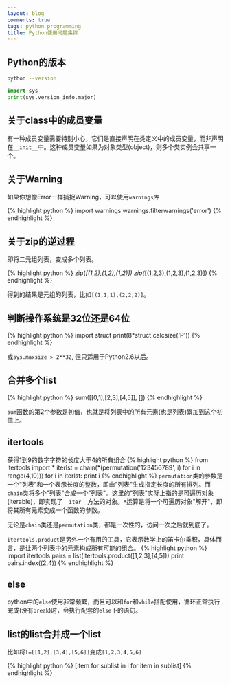 ```yaml
---
layout: blog
comments: true
tags: python programming
title: Python使用问题集锦
---
```


## Python的版本

```bash
python --version
```

```python
import sys
print(sys.version_info.major)
```


## 关于class中的成员变量
有一种成员变量需要特别小心，它们是直接声明在类定义中的成员变量，而非声明在`__init__`中。这种成员变量如果为对象类型(object)，则多个类实例会共享一个。


## 关于Warning
如果你想像Error一样捕捉Warning，可以使用`warnings`库

{% highlight python %}
import warnings
warnings.filterwarnings('error')
{% endhighlight %}

## 关于zip的逆过程
即将二元组列表，变成多个列表。

{% highlight python %}
zip(*[(1,2),(1,2),(1,2)])
zip(*[(1,2,3),(1,2,3),(1,2,3)])
{% endhighlight %}

得到的结果是元组的列表，比如`[(1,1,1),(2,2,2)]`。

## 判断操作系统是32位还是64位

{% highlight python %}
import struct
print(8*struct.calcsize('P'))
{% endhighlight %}

或`sys.maxsize > 2**32`, 但只适用于Python2.6以后。

## 合并多个list
{% highlight python %}
sum([[0,1],[2,3],[4,5]], [])
{% endhighlight %}

`sum`函数的第2个参数是初值，也就是将列表中的所有元素(也是列表)累加到这个初值上。

## itertools
获得1到9的数字字符的长度大于4的所有组合
{% highlight python %}
from itertools import *
iterlst = chain(*(permutation('123456789', i) for i in range(4,10)))
for i in iterlst:
    print i
{% endhighlight %}
`permutation`类的参数是一个"列表"和一个表示长度的整数，即由"列表"生成指定长度的所有排列。而`chain`类将多个"列表"合成一个"列表"。这里的"列表"实际上指的是可遍历对象(iterable)，即实现了`__iter__`方法的对象。`*`运算是将一个可遍历对象"解开"，即将其所有元素变成一个函数的参数。

无论是`chain`类还是`permutation`类，都是一次性的，访问一次之后就到底了。

`itertools.product`是另外一个有用的工具，它表示数学上的笛卡尔乘积，具体而言，是让两个列表中的元素构成所有可能的组合。
{% highlight python %}
import itertools
pairs = list(itertools.product([1,2,3],[4,5]))
print pairs.index((2,4))
{% endhighlight %}


## else
python中的`else`使用非常频繁，而且可以和`for`和`while`搭配使用，循环正常执行完成(没有`break`)时，会执行配套的`else`下的语句。

## list的list合并成一个list
比如将`l=[[1,2],[3,4],[5,6]]`变成`[1,2,3,4,5,6]`

{% highlight python %}
[item for sublist in l for item in sublist]
{% endhighlight %}

